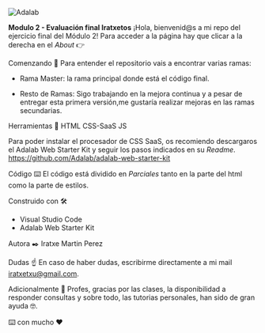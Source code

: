 ![Adalab](https://beta.adalab.es/resources/images/adalab-logo-155x61-bg-white.png)

**Modulo 2 - Evaluación final Iratxetos**
¡Hola, bienvenid@s a mi repo del ejercicio final del Módulo 2!
Para acceder a la página hay que clicar a la derecha en el _About_ 👉

Comenzando 🚀
Para entender el repositorio vais a encontrar varias ramas:

- Rama Master: la rama principal donde está el código final.

- Resto de Ramas: Sigo trabajando en la mejora continua y a pesar de entregar esta primera versión,me gustaría realizar mejoras en las ramas secundarias.

Herramientas 🔧
HTML CSS-SaaS JS

Para poder instalar el procesador de CSS SaaS, os recomiendo descargaros el Adalab Web Starter Kit y seguir los pasos indicados en su _Readme_.
https://github.com/Adalab/adalab-web-starter-kit

Código ⌨️
El código está dividido en _Parciales_ tanto en la parte del html como la parte de estilos.

Construido con 🛠️

- Visual Studio Code
- Adalab Web Starter Kit

Autora ✒️
Iratxe Martin Perez

Dudas ☝
En caso de haber dudas, escribirme directamente a mi mail iratxetxu@gmail.com.

Adicionalmente 🎁
Profes, gracias por las clases, la disponibilidad a responder consultas y sobre todo, las tutorias personales, han sido de gran ayuda 🤓.

⌨️ con mucho ❤️